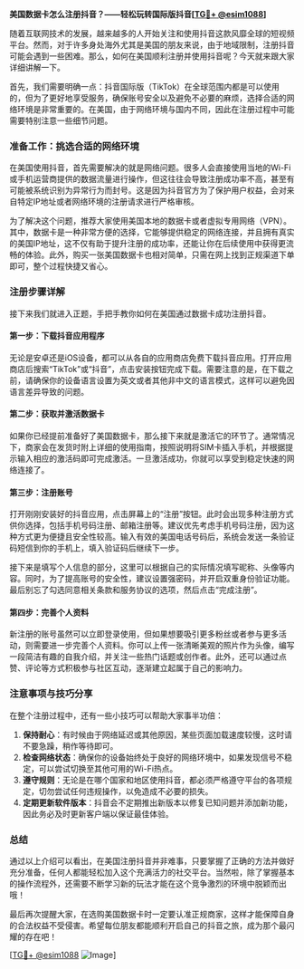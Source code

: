 **美国数据卡怎么注册抖音？——轻松玩转国际版抖音[[TG💪+ @esim1088](https://t.me/s/esim1088)]**

随着互联网技术的发展，越来越多的人开始关注和使用抖音这款风靡全球的短视频平台。然而，对于许多身处海外尤其是美国的朋友来说，由于地域限制，注册抖音可能会遇到一些困难。那么，如何在美国顺利注册并使用抖音呢？今天就来跟大家详细讲解一下。

首先，我们需要明确一点：抖音国际版（TikTok）在全球范围内都是可以使用的，但为了更好地享受服务，确保账号安全以及避免不必要的麻烦，选择合适的网络环境是非常重要的。在美国，由于网络环境与国内不同，因此在注册过程中可能需要特别注意一些细节问题。

### 准备工作：挑选合适的网络环境

在美国使用抖音，首先需要解决的就是网络问题。很多人会直接使用当地的Wi-Fi或手机运营商提供的数据流量进行操作，但这往往会导致注册成功率不高，甚至有可能被系统识别为异常行为而封号。这是因为抖音官方为了保护用户权益，会对来自特定IP地址或者网络环境的注册请求进行严格审核。

为了解决这个问题，推荐大家使用美国本地的数据卡或者虚拟专用网络（VPN）。其中，数据卡是一种非常方便的选择，它能够提供稳定的网络连接，并且拥有真实的美国IP地址，这不仅有助于提升注册的成功率，还能让你在后续使用中获得更流畅的体验。此外，购买一张美国数据卡也相对简单，只需在网上找到正规渠道下单即可，整个过程快捷又省心。

### 注册步骤详解

接下来我们就进入正题，手把手教你如何在美国通过数据卡成功注册抖音。

#### 第一步：下载抖音应用程序

无论是安卓还是iOS设备，都可以从各自的应用商店免费下载抖音应用。打开应用商店后搜索“TikTok”或“抖音”，点击安装按钮完成下载。需要注意的是，在下载之前，请确保你的设备语言设置为英文或者其他非中文的语言模式，这样可以避免因语言差异导致的问题。

#### 第二步：获取并激活数据卡

如果你已经提前准备好了美国数据卡，那么接下来就是激活它的环节了。通常情况下，商家会在发货时附上详细的使用指南，按照说明将SIM卡插入手机，并根据提示输入相应的激活码即可完成激活。一旦激活成功，你就可以享受到稳定快速的网络连接了。

#### 第三步：注册账号

打开刚刚安装好的抖音应用，点击屏幕上的“注册”按钮。此时会出现多种注册方式供你选择，包括手机号码注册、邮箱注册等。建议优先考虑手机号码注册，因为这种方式更为便捷且安全性较高。输入有效的美国电话号码后，系统会发送一条验证码短信到你的手机上，填入验证码后继续下一步。

接下来是填写个人信息的部分，这里可以根据自己的实际情况填写昵称、头像等内容。同时，为了提高账号的安全性，建议设置强密码，并开启双重身份验证功能。最后别忘了勾选同意相关条款和服务协议的选项，然后点击“完成注册”。

#### 第四步：完善个人资料

新注册的账号虽然可以立即登录使用，但如果想要吸引更多粉丝或者参与更多活动，则需要进一步完善个人资料。你可以上传一张清晰美观的照片作为头像，编写一段简洁有趣的自我介绍，并关注一些热门话题或创作者。此外，还可以通过点赞、评论等方式积极参与社区互动，逐渐建立起属于自己的影响力。

### 注意事项与技巧分享

在整个注册过程中，还有一些小技巧可以帮助大家事半功倍：

1. **保持耐心**：有时候由于网络延迟或其他原因，某些页面加载速度较慢，这时请不要急躁，稍作等待即可。
2. **检查网络状态**：确保你的设备始终处于良好的网络环境中，如果发现信号不稳定，可以尝试切换至其他可用的Wi-Fi热点。
3. **遵守规则**：无论是在哪个国家和地区使用抖音，都必须严格遵守平台的各项规定，切勿尝试任何违规操作，以免造成不必要的损失。
4. **定期更新软件版本**：抖音会不定期推出新版本以修复已知问题并添加新功能，因此务必及时更新客户端以保证最佳体验。

### 总结

通过以上介绍可以看出，在美国注册抖音并非难事，只要掌握了正确的方法并做好充分准备，任何人都能轻松加入这个充满活力的社交平台。当然啦，除了掌握基本的操作流程外，还需要不断学习新的玩法才能在这个竞争激烈的环境中脱颖而出哦！

最后再次提醒大家，在选购美国数据卡时一定要认准正规商家，这样才能保障自身的合法权益不受侵害。希望每位朋友都能顺利开启自己的抖音之旅，成为那个最闪耀的存在吧！

[[TG💪+ @esim1088](https://t.me/s/esim1088) ![Image](https://i.postimg.cc/4NQfJmqS/Snipaste-2025-05-13-00-14-12.png)]